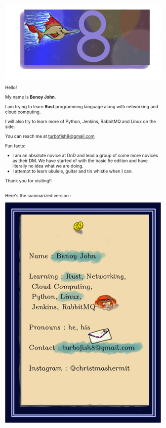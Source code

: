 ![turbofish](images/turbofish8_2.jpg)

Hello! 

My name is **Benoy John**.

I am trying to learn **Rust** programming language along with networking and cloud computing.

I will also try to learn more of Python, Jenkins, RabbitMQ and Linux on the side.

You can reach me at turbofish8@gmail.com

Fun facts: 
* I am an absolute novice at DnD and lead a group of some more novices as their DM. We have started of with the basic 5e edition and have literally no idea what we are doing.
* I attempt to learn ukulele, guitar and tin whistle when I can.

Thank you for visiting!!


<br>
Here's the summarized version :


![profile](images/profile2.jpg)


